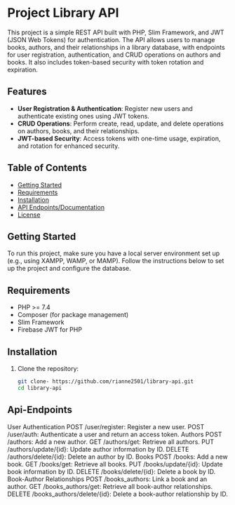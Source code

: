 
# Project Library API

This project is a simple REST API built with PHP, Slim Framework, and JWT (JSON Web Tokens) for authentication. The API allows users to manage books, authors,
and their relationships in a library database, with endpoints for user registration, authentication, and CRUD operations on authors and books. 
It also includes token-based security with token rotation and expiration.

## Features
- **User Registration & Authentication**: Register new users and authenticate existing ones using JWT tokens.
- **CRUD Operations**: Perform create, read, update, and delete operations on authors, books, and their relationships.
- **JWT-based Security**: Access tokens with one-time usage, expiration, and rotation for enhanced security.

## Table of Contents
- [Getting Started](#getting-started)
- [Requirements](#requirements)
- [Installation](#installation)
- [API Endpoints/Documentation](#api-endpoints)
- [License](#license)

## Getting Started

To run this project, make sure you have a local server environment set up (e.g., using XAMPP, WAMP, or MAMP). Follow the instructions below 
to set up the project and configure the database.

## Requirements
- PHP >= 7.4
- Composer (for package management)
- Slim Framework
- Firebase JWT for PHP

## Installation

1. Clone the repository:
   ```bash
   git clone- https://github.com/rianne2501/library-api.git
   cd library-api

## Api-Endpoints
   User Authentication
POST /user/register: Register a new user.
POST /user/auth: Authenticate a user and return an access token.
   Authors
POST /authors: Add a new author.
GET /authors/get: Retrieve all authors.
PUT /authors/update/{id}: Update author information by ID.
DELETE /authors/delete/{id}: Delete an author by ID.
   Books
POST /books: Add a new book.
GET /books/get: Retrieve all books.
PUT /books/update/{id}: Update book information by ID.
DELETE /books/delete/{id}: Delete a book by ID.
   Book-Author Relationships
POST /books_authors: Link a book and an author.
GET /books_authors/get: Retrieve all book-author relationships.
DELETE /books_authors/delete/{id}: Delete a book-author relationship by ID.


   
    
